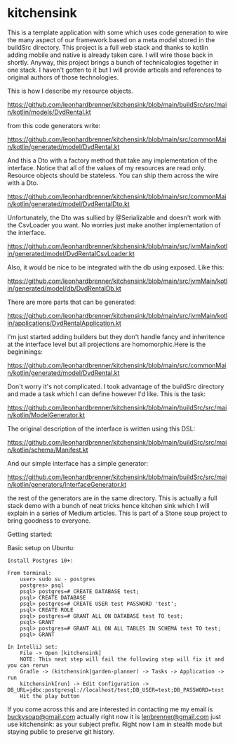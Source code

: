 
# kitchensink
This is a template application with some which uses code generation to wire the many aspect of our framework based on a meta model stored in the buildSrc directory. This project is a full web stack and thanks to kotlin adding mobile and native is already taken care. I will wire those back in shortly. Anyway, this project brings a bunch of technicalogies together in one stack. I haven't gotten to it but I will provide articals and references to original authors of those technologies.

This is how I describe my resource objects.

https://github.com/leonhardbrenner/kitchensink/blob/main/buildSrc/src/main/kotlin/models/DvdRental.kt

from this code generators write:

https://github.com/leonhardbrenner/kitchensink/blob/main/src/commonMain/kotlin/generated/model/DvdRental.kt

And this a Dto with a factory method that take any implementation of the interface. Notice that all of the values of my resources are read only. Resource objects should be stateless. You can ship them across the wire with a Dto. 

https://github.com/leonhardbrenner/kitchensink/blob/main/src/commonMain/kotlin/generated/model/DvdRentalDto.kt

Unfortunately, the Dto was sullied by @Serializable and doesn't work with the CsvLoader you want. No worries just make another implementation of the interface.

https://github.com/leonhardbrenner/kitchensink/blob/main/src/jvmMain/kotlin/generated/model/DvdRentalCsvLoader.kt

Also, it would be nice to be integrated with the db using exposed. Like this:

https://github.com/leonhardbrenner/kitchensink/blob/main/src/jvmMain/kotlin/generated/model/db/DvdRentalDb.kt

There are more parts that can be generated:

https://github.com/leonhardbrenner/kitchensink/blob/main/src/jvmMain/kotlin/applications/DvdRentalApplication.kt

I'm just started adding builders but they don't handle fancy and inheritence at the interface level but all projections are homomorphic.Here is the begininings:

https://github.com/leonhardbrenner/kitchensink/blob/main/src/commonMain/kotlin/generated/model/DvdRental.kt

Don't worry it's not complicated. I took advantage of the buildSrc directory and made a task<generate> which I can define however I'd like. This is the task:

https://github.com/leonhardbrenner/kitchensink/blob/main/buildSrc/src/main/kotlin/ModelGenerator.kt

The original description of the interface is written using this DSL:

https://github.com/leonhardbrenner/kitchensink/blob/main/buildSrc/src/main/kotlin/schema/Manifest.kt

And our simple interface has a simple generator:

https://github.com/leonhardbrenner/kitchensink/blob/main/buildSrc/src/main/kotlin/generators/InterfaceGenerator.kt

the rest of the generators are in the same directory. This is actually a full stack demo with a bunch of neat tricks hence kitchen sink which I will explain in a series of Medium articles. This is part of a Stone soup project to bring goodness to everyone.

Getting started:

Basic setup on Ubuntu:

    Install Postgres 10+:

    From terminal:
        user> sudo su - postgres
        postgres> psql
        psql> postgres=# CREATE DATABASE test;
        psql> CREATE DATABASE
        psql> postgres=# CREATE USER test PASSWORD 'test';
        psql> CREATE ROLE
        psql> postgres=# GRANT ALL ON DATABASE test TO test;
        psql> GRANT
        psql> postgres=# GRANT ALL ON ALL TABLES IN SCHEMA test TO test;
        psql> GRANT
        
    In IntelliJ set:
        File -> Open [kitchensink]
        NOTE: This next step will fail the following step will fix it and you can rerun
        Gradle -> (kitchensink|garden-planner) -> Tasks -> Application -> run
        kitchensink[run] -> Edit Configuration -> DB_URL=jdbc:postgresql://localhost/test;DB_USER=test;DB_PASSWORD=test
        Hit the play button

If you come across this and are interested in contacting me my email is buckysoap@gmail.com actually right now it is lenbrenner@gmail.com just use kitchensink: as your subject prefix. Right now I am in stealth mode but staying public to preserve git history.

